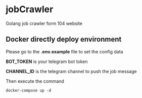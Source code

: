 # jobCrawler
Golang job crawler form 104 website

## Docker directly deploy environment

Please go to the **.env.example** file to set the config data 

**BOT_TOKEN** is your telegram bot token

**CHANNEL_ID** is the telegram channel to push the job message

Then execute the command

```
docker-compose up -d
```
